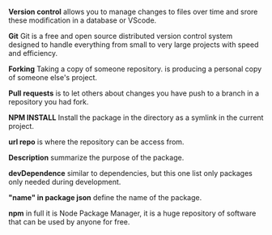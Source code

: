 **Version control** allows you to manage changes to files over time and srore these modification in a database or VScode.

**Git**  Git is a free and open source distributed version control system designed to handle everything from small to very large projects with speed and efficiency.

**Forking**  Taking a copy of someone repository. is producing a personal copy of someone else's project.

**Pull requests** is to let others about changes you have push to a branch in a repository you had fork.

**NPM INSTALL**  Install the package in the directory as a symlink in the current project.

**url repo**  is where the repository can be access from.

**Description** summarize the purpose of the package.

**devDependence**  similar to dependencies, but this one list only packages only needed during development.

**"name" in package json**  define the name of the package.

 **npm** in full it is Node Package Manager, it is a huge repository of software that can be used by anyone for free.